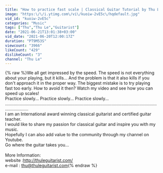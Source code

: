 ```yaml
---
title: "How to practice fast scale | Classical Guitar Tutorial by Thu Le"
image: "https:\/\/i.ytimg.com\/vi\/kuoiw-2vE5c\/hqdefault.jpg"
vid_id: "kuoiw-2vE5c"
categories: "Music"
tags: ["Thu","Thu Le","Guitarist"]
date: "2021-06-21T13:01:38+03:00"
vid_date: "2021-06-20T12:00:17Z"
duration: "PT9M53S"
viewcount: "3966"
likeCount: "429"
dislikeCount: "3"
channel: "Thu Le"
---
```

{% raw %}We all get impressed by the speed. The speed is not everything about your playing, but it kills... And the problem is that it also kills if you don't approach it in the proper way. The biggest mistake is to try playing fast too early. How to avoid it then? Watch my video and see how you can speed up scales! <br />Practice slowly... Practice slowly... Practice slowly... <br />...............................................................................................................................................<br />I am an International award winning classical guitarist and certified guitar teacher.<br />I would like to share my passion for classical guitar and inspire you with my music. <br />Hopefully I can also add value to the community through my channel on Youtube. <br />Go where the guitar takes you... <br /><br />More Information:<br />website :<a rel="nofollow" target="blank" href="http://thuleguitarist.com/">http://thuleguitarist.com/</a><br />e-mail : thu@thuleguitarist.com{% endraw %}
